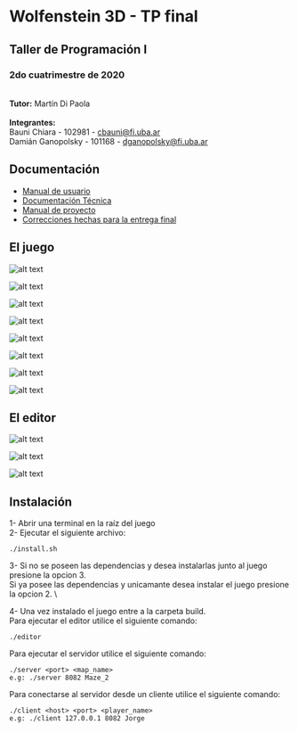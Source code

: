 # Wolfenstein 3D - TP final
## Taller de Programación I
### 2do cuatrimestre de 2020

\
**Tutor:** Martín Di Paola \
\
**Integrantes:** \
Bauni Chiara - 102981 - cbauni@fi.uba.ar\
Damián Ganopolsky - 101168 - dganopolsky@fi.uba.ar


## Documentación
- [Manual de usuario](https://github.com/DamianGanopolsky/TDPWolfenstein/blob/main/Docs/Manual_de_Usuario.pdf)
- [Documentación Técnica](https://github.com/DamianGanopolsky/TDPWolfenstein/blob/main/Docs/Documentacion_tecnica.pdf)
- [Manual de proyecto](https://github.com/DamianGanopolsky/TDPWolfenstein/blob/main/Docs/Manual_de_Proyecto.pdf)
- [Correcciones hechas para la entrega final](https://github.com/DamianGanopolsky/TDPWolfenstein/blob/main/Docs/Listado%20de%20correcciones%20hechas%20para%20la%20entrega%20final.pdf)

## El juego

![alt text](https://github.com/DamianGanopolsky/TDPWolfenstein/blob/main/Docs/Screenshots/Captura%20de%20pantalla%20de%202021-02-23%2019-35-59.png "Pantalla de comienzo")

![alt text](https://github.com/DamianGanopolsky/TDPWolfenstein/blob/main/Docs/Screenshots/Captura%20de%20pantalla%20de%202021-02-23%2019-36-29.png "Vista al iniciar el juego")

![alt text](https://github.com/DamianGanopolsky/TDPWolfenstein/blob/main/Docs/Screenshots/shooting_me.png "Vista enemigo disparandome")

![alt text](https://github.com/DamianGanopolsky/TDPWolfenstein/blob/main/Docs/Screenshots/shooting.png "Vista disparando chain cannon")

![alt text](https://github.com/DamianGanopolsky/TDPWolfenstein/blob/main/Docs/Screenshots/shooting.png "Vista disparando chain cannon")

![alt text](https://github.com/DamianGanopolsky/TDPWolfenstein/blob/main/Docs/Screenshots/dead_bodies_.png "Vista cadaveres")

![alt text](https://github.com/DamianGanopolsky/TDPWolfenstein/blob/main/Docs/Screenshots/knifeOfficer.png "Vista cuchillo")

![alt text](https://github.com/DamianGanopolsky/TDPWolfenstein/blob/main/Docs/Screenshots/Scores.png "Vista estadisticas finales")

## El editor

![alt text](https://github.com/DamianGanopolsky/TDPWolfenstein/blob/main/Docs/Screenshots/Captura%20de%20pantalla%20de%202021-02-23%2019-49-37.png "Pantalla de comienzo")

![alt text](https://github.com/DamianGanopolsky/TDPWolfenstein/blob/main/Docs/Screenshots/Captura%20de%20pantalla%20de%202021-02-23%2019-49-58.png "VIsta para editar")

![alt text](https://github.com/DamianGanopolsky/TDPWolfenstein/blob/main/Docs/Screenshots/editor.png "VIsta para guardar mapa")

## Instalación
1- Abrir una terminal en la raíz del juego\
2- Ejecutar el siguiente archivo: 
```
./install.sh
```
3- Si no se poseen las dependencias y desea instalarlas junto al juego presione la opcion 3. \
Si ya posee las dependencias y unicamante desea instalar el juego presione la opcion 2. \

4- Una vez instalado el juego entre a la carpeta build. \
Para ejecutar el editor utilice el siguiente comando: 
```
./editor
```
Para ejecutar el servidor utilice el siguiente comando: 
```
./server <port> <map_name>  
e.g: ./server 8082 Maze_2
```
Para conectarse al servidor desde un cliente utilice el siguiente comando: 
```
./client <host> <port> <player_name>  
e.g: ./client 127.0.0.1 8082 Jorge
```




